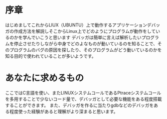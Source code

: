 # 序章
はじめましてこれからLIUX（UBUNTU）上で動作するアプリケーションデバッガの作成方法を解説しそこからLinux上でどのようにプログラムが動作をしているのかを学んでいこうと思います
デバッガは簡単に言えば解析したいプログラムを停止させたりしながら中身でどのよなものが動いているのを知ることで、そのプログラムのバグの原因を探したり、そのプログラムがどう動いているのかを知る目的で使われていることが多いようです。

# あなたに求めるもの
ここではC言語を使い、またLINUXシステムコールであるPtraceシステムコールを多用することで少ないコード量で、デバッガとして必要な機能をある程度搭載することができます。
また、デバッガを作るに当たりgdbなどのデバッガをある程度使った経験があると理解がより深まると思います。
